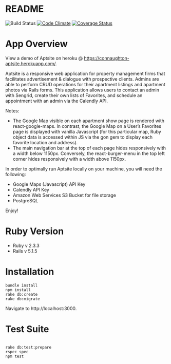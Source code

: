 # README
![Build Status](https://codeship.com/projects/c8882dc0-fe33-0135-2759-12381a098dca/status?branch=master)
 [![Code Climate](https://codeclimate.com/github/tj28601/Aptsite/badges/gpa.svg)](https://codeclimate.com/github/tj28601/Aptsite)
 [![Coverage Status](https://coveralls.io/repos/github/tj28601/Aptsite/badge.png?branch=master)](https://coveralls.io/github/tj28601/Aptsite?branch=master)

# App Overview

View a demo of Aptsite on heroku @ https://connaughton-aptsite.herokuapp.com/.

 Aptsite is a responsive web application for property management firms that facilitates advertisement & dialogue with prospective clients. Admins are able to perform CRUD operations for their apartment listings and apartment photos via Rails forms. This application allows users to contact an admin with Sengrid, create their own lists of Favorites, and schedule an appointment with an admin via the Calendly API.

Notes:

 * The Google Map visible on each apartment show page is rendered with react-google-maps. In contrast, the Google Map on a User’s Favorites page is displayed with vanilla Javascript (for this particular map,  Ruby object data is accessed within JS via the gon gem to display each favorite location and address).
 * The main navigation bar at the top of each page hides responsively with a width below 1150px. Conversely, the react-burger-menu in the top left corner hides responsively with a width above 1150px. 

In order to optimally run Aptsite locally on your machine, you will need the following:

* Google Maps (Javascript) API Key
* Calendly API Key
* Amazon Web Services S3 Bucket for file storage
* PostgreSQL

 Enjoy!

# Ruby Version
* Ruby v 2.3.3
* Rails v 5.1.5

# Installation
```
bundle install
npm install
rake db:create
rake db:migrate
```
Navigate to http://localhost:3000.

# Test Suite
```

rake db:test:prepare
rspec spec
npm test
```
